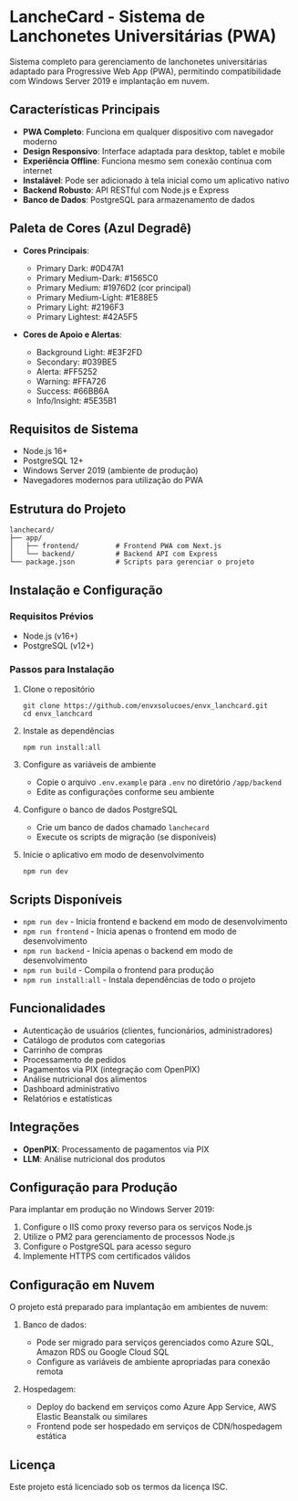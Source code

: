 # LancheCard - Sistema de Lanchonetes Universitárias (PWA)

Sistema completo para gerenciamento de lanchonetes universitárias adaptado para Progressive Web App (PWA), permitindo compatibilidade com Windows Server 2019 e implantação em nuvem.

## Características Principais

- **PWA Completo**: Funciona em qualquer dispositivo com navegador moderno
- **Design Responsivo**: Interface adaptada para desktop, tablet e mobile
- **Experiência Offline**: Funciona mesmo sem conexão contínua com internet
- **Instalável**: Pode ser adicionado à tela inicial como um aplicativo nativo
- **Backend Robusto**: API RESTful com Node.js e Express
- **Banco de Dados**: PostgreSQL para armazenamento de dados

## Paleta de Cores (Azul Degradê)

- **Cores Principais**:
  - Primary Dark: #0D47A1
  - Primary Medium-Dark: #1565C0
  - Primary Medium: #1976D2 (cor principal)
  - Primary Medium-Light: #1E88E5
  - Primary Light: #2196F3
  - Primary Lightest: #42A5F5

- **Cores de Apoio e Alertas**:
  - Background Light: #E3F2FD
  - Secondary: #039BE5
  - Alerta: #FF5252
  - Warning: #FFA726
  - Success: #66BB6A
  - Info/Insight: #5E35B1

## Requisitos de Sistema

- Node.js 16+
- PostgreSQL 12+
- Windows Server 2019 (ambiente de produção)
- Navegadores modernos para utilização do PWA

## Estrutura do Projeto

```
lanchecard/
├── app/
│   ├── frontend/         # Frontend PWA com Next.js
│   └── backend/          # Backend API com Express
└── package.json          # Scripts para gerenciar o projeto
```

## Instalação e Configuração

### Requisitos Prévios

- Node.js (v16+)
- PostgreSQL (v12+)

### Passos para Instalação

1. Clone o repositório
   ```
   git clone https://github.com/envxsolucoes/envx_lanchcard.git
   cd envx_lanchcard
   ```

2. Instale as dependências
   ```
   npm run install:all
   ```

3. Configure as variáveis de ambiente
   - Copie o arquivo `.env.example` para `.env` no diretório `/app/backend`
   - Edite as configurações conforme seu ambiente

4. Configure o banco de dados PostgreSQL
   - Crie um banco de dados chamado `lanchecard`
   - Execute os scripts de migração (se disponíveis)

5. Inicie o aplicativo em modo de desenvolvimento
   ```
   npm run dev
   ```

## Scripts Disponíveis

- `npm run dev` - Inicia frontend e backend em modo de desenvolvimento
- `npm run frontend` - Inicia apenas o frontend em modo de desenvolvimento
- `npm run backend` - Inicia apenas o backend em modo de desenvolvimento
- `npm run build` - Compila o frontend para produção
- `npm run install:all` - Instala dependências de todo o projeto

## Funcionalidades

- Autenticação de usuários (clientes, funcionários, administradores)
- Catálogo de produtos com categorias
- Carrinho de compras
- Processamento de pedidos
- Pagamentos via PIX (integração com OpenPIX)
- Análise nutricional dos alimentos
- Dashboard administrativo
- Relatórios e estatísticas

## Integrações

- **OpenPIX**: Processamento de pagamentos via PIX
- **LLM**: Análise nutricional dos produtos

## Configuração para Produção

Para implantar em produção no Windows Server 2019:

1. Configure o IIS como proxy reverso para os serviços Node.js
2. Utilize o PM2 para gerenciamento de processos Node.js
3. Configure o PostgreSQL para acesso seguro
4. Implemente HTTPS com certificados válidos

## Configuração em Nuvem

O projeto está preparado para implantação em ambientes de nuvem:

1. Banco de dados:
   - Pode ser migrado para serviços gerenciados como Azure SQL, Amazon RDS ou Google Cloud SQL
   - Configure as variáveis de ambiente apropriadas para conexão remota

2. Hospedagem:
   - Deploy do backend em serviços como Azure App Service, AWS Elastic Beanstalk ou similares
   - Frontend pode ser hospedado em serviços de CDN/hospedagem estática

## Licença

Este projeto está licenciado sob os termos da licença ISC.
